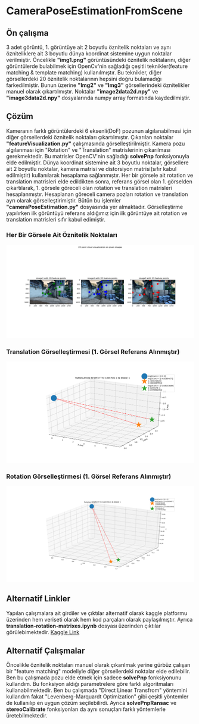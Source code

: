 # CameraPoseEstimationFromScene
## Ön çalışma
3 adet görüntü, 1. görüntüye ait 2 boyutlu öznitelik noktaları ve aynı özniteliklere ait 3 boyutlu dünya koordinat sistemine uygun noktalar verilmiştir. Öncelikle **"img1.png"** görüntüsündeki öznitelik noktalarını, diğer görüntülerde bulabilmek için OpenCv'nin sağladığı çeşitli teknikler(feature matching & template matching) kullanılmıştır. Bu teknikler, diğer görsellerdeki 20 öznitelik noktalarının hepsini doğru bulamadığı farkedilmiştir. Bunun üzerine **"Img2"** ve **"Img3"** görsellerindeki öznitelikler manuel olarak çıkartılmıştır. Noktalar **"image2data2d.npy"** ve **"image3data2d.npy"** dosyalarında numpy array formatında kaydedilmiştir.

## Çözüm
Kameranın farklı görüntülerdeki 6 eksenli(DoF) pozunun algılanabilmesi için diğer görsellerdeki öznitelik noktaları çıkartılmıştır. Çıkarılan noktalar **"featureVisualization.py"** çalışmasında görselleştirilmiştir. Kamera pozu algılanması için "Rotation" ve "Translation" matrislerinin çıkarılması gerekmektedir. Bu matrisler OpenCV'nin sağladığı **solvePnp** fonksiyonuyla elde edilmiştir. Dünya koordinat sistemine ait 3 boyutlu noktalar, görsellere ait 2 boyutlu noktalar, kamera matrisi ve distorsiyon matrisi(sıfır kabul edilmiştir) kullanılarak hesaplama sağlanmıştır. Her bir görsele ait rotation ve translation matrisleri elde edildikten sonra, referans görsel olan 1. görselden çıkartılarak, 1. görsele göreceli olan rotation ve translation matrisleri hesaplanmıştır. Hesaplanan göreceli camera pozları rotation ve translation ayrı olarak görselleştirimiştir. Bütün bu işlemler **"cameraPoseEstimation.py"** dosyasında yer almaktadır. Görselleştirme yapılırken ilk görüntüyü referans aldığımız için ilk görüntüye ait rotation ve translation matrisleri sıfır kabul edimiştir.

### Her Bir Görsele Ait Öznitelik Noktaları 
![image1](https://github.com/dasmehdix/CameraPoseEstimationFromScene/blob/main/outputs/featuresOnImages.png)


### Translation Görselleştirmesi (1. Görsel Referans Alınmıştır)
![image2](https://github.com/dasmehdix/CameraPoseEstimationFromScene/blob/main/outputs/RelativeCameraPose.png)

### Rotation Görselleştirmesi (1. Görsel Referans Alınmıştır)
![image3](https://github.com/dasmehdix/CameraPoseEstimationFromScene/blob/main/outputs/Realative_rotation.png)

## Alternatif Linkler
Yapılan çalışmalara ait girdiler ve çıktılar alternatif olarak kaggle platformu üzerinden hem veriseti olarak hem kod parçaları olarak paylaşılmıştır. Ayrıca **translation-rotation-matrixes.ipynb** dosyası üzerinden çıktılar görülebimektedir. [Kaggle Link](https://www.kaggle.com/dasmehdixtr/translation-rotation-matrixes)

## Alternatif Çalışmalar
Öncelikle öznitelik noktaları manuel olarak çıkarılmak yerine gürbüz çalışan bir "feature matching" modeliyle diğer görsellerdeki noktalar elde edilebilir. Ben bu çalışmada pozu elde etmek için sadece **solvePnp** fonksiyonunu kullandım. Bu fonksiyon aldığı parametrelere göre farklı algoritmaları kullanabilmektedir. Ben bu çalışmada "Direct Linear Transfrom" yöntemini kullandım fakat "Levenberg-Marquardt Optimization" gibi çeşitli yöntemler de kullanılıp en uygun çözüm seçilebilirdi. Ayrıca **solvePnpRansac** ve **stereoCalibrate** fonksiyonları da aynı sonuçları farklı yöntemlerle üretebilmektedir.
